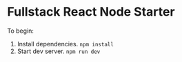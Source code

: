 # Fullstack React Node Starter

To begin:

1. Install dependencies.
`npm install`
2. Start dev server.
`npm run dev`